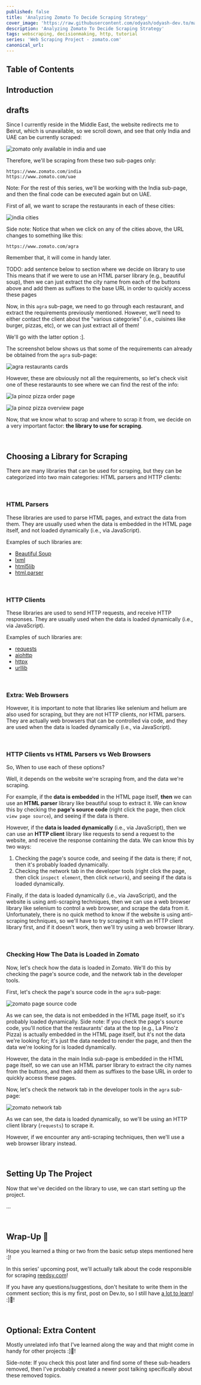```yaml
---
published: false
title: 'Analyzing Zomato To Decide Scraping Strategy'
cover_image: 'https://raw.githubusercontent.com/odyash/odyash-dev.to/main/blog-posts/Web Scraping Project - zomato.com/1/assets/cover.jpg'
description: 'Analyzing Zomato To Decide Scraping Strategy'
tags: webscraping, decisionmaking, http, tutorial
series: 'Web Scraping Project - zomato.com'
canonical_url:
---
```


## Table of Contents



## Introduction


## drafts

Since I currently reside in the Middle East, the website redirects me to Beirut, which is unavailable, so we scroll down, and see that only India and UAE can be currently scraped: 

![zomato only available in india and uae](assets/1.%20zomato%20only%20available%20in%20india%20and%20uae.png)


Therefore, we'll be scraping from these two sub-pages only:
```
https://www.zomato.com/india
https://www.zomato.com/uae
```

Note: For the rest of this series, we'll be working with the India sub-page, and then the final code can be executed again but on UAE.

First of all, we want to scrape the restaurants in each of these cities:

![india cities](assets/2.%20india%20cities.png)

Side note: Notice that when we click on any of the cities above, the URL changes to something like this:
```
https://www.zomato.com/agra
```

Remember that, it will come in handy later.

TODO: add sentence below to section where we decide on library to use
This means that if we were to use an HTML parser library (e.g., beautiful soup), then we can just extract the city name from each of the buttons above and add them as suffixes to the base URL in order to quickly access these pages

Now, in this `agra` sub-page, we need to go through each restaurant, and extract the requirements previously mentioned. However, we'll need to either contact the client about the "various categories" (i.e., cuisines like burger, pizzas, etc), or we can just extract all of them! 

We'll go with the latter option :].

The screenshot below shows us that some of the requirements can already be obtained from the `agra` sub-page:

![agra restaurants cards](assets/3.%20agra%20restaurants%20cards.png)

However, these are obviously not all the requirements, so let's check visit one of these restaraunts to see where we can find the rest of the info:

![la pinoz pizza order page](assets/4.%20la%20pinoz%20pizza%20orders%20page.png)

![la pinoz pizza overview page](assets/5.%20la%20pinoz%20pizza%20overview%20page.png)

Now, that we know what to scrap and where to scrap it from, we decide on a very important factor: **the library to use for scraping**.


&nbsp;
## Choosing a Library for Scraping

There are many libraries that can be used for scraping, but they can be categorized into two main categories: HTML parsers and HTTP clients:

&nbsp;
### HTML Parsers

These libraries are used to parse HTML pages, and extract the data from them. They are usually used when the data is embedded in the HTML page itself, and not loaded dynamically (i.e., via JavaScript).

Examples of such libraries are:
- [Beautiful Soup](https://www.crummy.com/software/BeautifulSoup/bs4/doc/)
- [lxml](https://lxml.de/)
- [html5lib](https://html5lib.readthedocs.io/en/latest/)
- [html.parser](https://docs.python.org/3/library/html.parser.html)

&nbsp;
### HTTP Clients

These libraries are used to send HTTP requests, and receive HTTP responses. They are usually used when the data is loaded dynamically (i.e., via JavaScript).

Examples of such libraries are:
- [requests](https://docs.python-requests.org/en/master/)
- [aiohttp](https://docs.aiohttp.org/en/stable/)
- [httpx](https://www.python-httpx.org/)
- [urllib](https://docs.python.org/3/library/urllib.html)

&nbsp;
### Extra: Web Browsers

However, it is important to note that libraries like selenium and helium are also used for scraping, but they are not HTTP clients, nor HTML parsers. They are actually web browsers that can be controlled via code, and they are used when the data is loaded dynamically (i.e., via JavaScript).


&nbsp;
### HTTP Clients vs HTML Parsers vs Web Browsers

So, When to use each of these options?

Well, it depends on the website we're scraping from, and the data we're scraping.

For example, if the **data is embedded** in the HTML page itself, **then** we can use an **HTML parser** library like beautiful soup to extract it. We can know this by checking the **page's source code** (right click the page, then click `view page source`), and seeing if the data is there.

However, if the **data is loaded dynamically** (i.e., via JavaScript), then we can use an **HTTP client** library like requests to send a request to the website, and receive the response containing the data. We can know this by two ways:
1. Checking the page's source code, and seeing if the data is there; if not, then it's probably loaded dynamically.
2. Checking the network tab in the developer tools (right click the page, then click `inspect element`, then click `network`), and seeing if the data is loaded dynamically.

Finally, if the data is loaded dynamically (i.e., via JavaScript), and the website is using anti-scraping techniques, then we can use a web browser library like selenium to control a web browser, and scrape the data from it. Unfortunately, there is no quick method to know if the website is using anti-scraping techniques, so we'll have to try scraping it with an HTTP client library first, and if it doesn't work, then we'll try using a web browser library.


&nbsp;
### Checking How The Data is Loaded in Zomato

Now, let's check how the data is loaded in Zomato. We'll do this by checking the page's source code, and the network tab in the developer tools.

First, let's check the page's source code in the `agra` sub-page:

![zomato page source code](assets/6.%20zomato%20page%20source%20code.png)

As we can see, the data is not embedded in the HTML page itself, so it's probably loaded dynamically. Side note: If you check the page's source code, you'll notice that the restaurants' data at the top (e.g., La Pino'z Pizza) is actually embedded in the HTML page itself, but it's not the data we're looking for; it's just the data needed to render the page, and then the data we're looking for is loaded dynamically.

However, the data in the main India sub-page is embedded in the HTML page itself, so we can use an HTML parser library to extract the city names from the buttons, and then add them as suffixes to the base URL in order to quickly access these pages.

Now, let's check the network tab in the developer tools in the `agra` sub-page:

![zomato network tab](assets/7.%20zomato%20network%20tab.png)

As we can see, the data is loaded dynamically, so we'll be using an HTTP client library (`requests`) to scrape it.

However, if we encounter any anti-scraping techniques, then we'll use a web browser library instead.


&nbsp;
## Setting Up The Project

Now that we've decided on the library to use, we can start setting up the project.

...




&nbsp;
## Wrap-Up 🙌

Hope you learned a thing or two from the basic setup steps mentioned here :]!

In this series' upcoming post, we'll actually talk about the code responsible for scraping [reedsy.com](https://reedsy.com/)!

If you have any questions/suggestions, don't hesitate to write them in the comment section; this is my first, post on Dev.to, so I still have [a lot to learn](https://dev.to/francescoxx/an-article-to-help-you-to-write-your-first-article-1mgm)! :]🙌!

&nbsp;
## Optional: Extra Content
Mostly unrelated info that I've learned along the way and that might come in handy for other projects :]🙌!

Side-note: If you check this post later and find some of these sub-headers removed, then I've probably created a newer post talking specifically about these removed topics.

